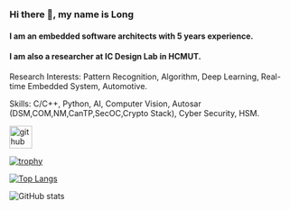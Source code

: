 ### Hi there 👋, my name is Long
#### I am an embedded software architects with 5 years experience.
#### I am also a researcher at IC Design Lab in HCMUT.

Research Interests: Pattern Recognition, Algorithm, Deep Learning, Real-time Embedded System, Automotive.

Skills: C/C++, Python, AI, Computer Vision, Autosar (DSM,COM,NM,CanTP,SecOC,Crypto Stack), Cyber Security, HSM.



[<img src='https://cdn.jsdelivr.net/npm/simple-icons@3.0.1/icons/github.svg' alt='github' height='40'>](https://github.com/MAK1647)  

[![trophy](https://github-profile-trophy.vercel.app/?username=MAK1647)](https://github.com/ryo-ma/github-profile-trophy)

[![Top Langs](https://github-readme-stats.vercel.app/api/top-langs/?username=MAK1647)](https://github.com/anuraghazra/github-readme-stats)

![GitHub stats](https://github-readme-stats.vercel.app/api?username=MAK1647&show_icons=true)  

